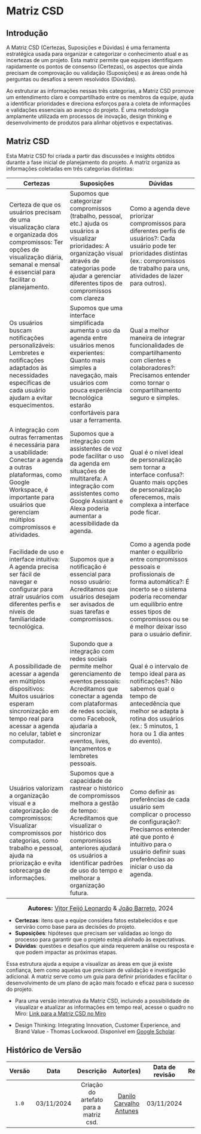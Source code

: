 # Matriz CSD 

## Introdução

A Matriz CSD (Certezas, Suposições e Dúvidas) é uma ferramenta estratégica usada para organizar e categorizar o conhecimento atual e as incertezas de um projeto. Esta matriz permite que equipes identifiquem rapidamente os pontos de consenso (Certezas), os aspectos que ainda precisam de comprovação ou validação (Suposições) e as áreas onde há perguntas ou desafios a serem resolvidos (Dúvidas). 

Ao estruturar as informações nessas três categorias, a Matriz CSD promove um entendimento claro e compartilhado entre os membros da equipe, ajuda a identificar prioridades e direciona esforços para a coleta de informações e validações essenciais ao avanço do projeto. É uma metodologia amplamente utilizada em processos de inovação, design thinking e desenvolvimento de produtos para alinhar objetivos e expectativas.

## Matriz CSD

Esta Matriz CSD foi criada a partir das discussões e insights obtidos durante a fase inicial de planejamento do projeto. A matriz organiza as informações coletadas em três categorias distintas:


<center>

| Certezas                                                                                                                                              | Suposições                                                                                                                           | Dúvidas                                                                                                                           |
| ------------------------------------------------------------------------------------------------------------------------------------------------------ | ------------------------------------------------------------------------------------------------------------------------------------- | --------------------------------------------------------------------------------------------------------------------------------- |
| Certeza de que os usuários precisam de uma visualização clara e organizada dos compromissos: Ter opções de visualização diária, semanal e mensal é essencial para facilitar o planejamento.  | Supomos que categorizar compromissos (trabalho, pessoal, etc.) ajuda os usuários a visualizar prioridades: A organização visual através de categorias pode ajudar a gerenciar diferentes tipos de compromissos com clareza  | Como a agenda deve priorizar compromissos para diferentes perfis de usuários?: Cada usuário pode ter prioridades distintas (ex.: compromissos de trabalho para uns, atividades de lazer para outros).  |
| Os usuários buscam notificações personalizáveis: Lembretes e notificações adaptados às necessidades específicas de cada usuário ajudam a evitar esquecimentos. | Supomos que uma interface simplificada aumenta o uso da agenda entre usuários menos experientes: Quanto mais simples a navegação, mais usuários com pouca experiência tecnológica estarão confortáveis para usar a ferramenta. | Qual a melhor maneira de integrar funcionalidades de compartilhamento com clientes e colaboradores?: Precisamos entender como tornar o compartilhamento seguro e simples.  |
|A integração com outras ferramentas é necessária para a usabilidade: Conectar a agenda a outras plataformas, como Google Workspace, é importante para usuários que gerenciam múltiplos compromissos e atividades. | Supomos que a integração com assistentes de voz pode facilitar o uso da agenda em situações de multitarefa: A integração com assistentes como Google Assistant e Alexa poderia aumentar a acessibilidade da agenda. | Qual é o nível ideal de personalização sem tornar a interface confusa?: Quanto mais opções de personalização oferecemos, mais complexa a interface pode ficar.  |
|Facilidade de uso e interface intuitiva: A agenda precisa ser fácil de navegar e configurar para atrair usuários com diferentes perfis e níveis de familiaridade tecnológica. |Supomos que a notificação é essencial para nosso usuário: Acreditamos que usuários desejam ser avisados de suas tarefas e compromissos. | Como a agenda pode manter o equilíbrio entre c﻿ompromissos pessoais e profissionais de forma automática?: É incerto se o sistema poderia recomendar um equilíbrio entre esses tipos de compromissos ou se é melhor deixar isso para o usuário definir.|
|A possibilidade de acessar a agenda em múltiplos dispositivos: Muitos usuários esperam sincronização em tempo real para acessar a agenda no celular, tablet e computador. | Supondo que a integração com redes sociais permite melhor gerenciamento de eventos pessoais: Acreditamos que conectar a agenda com plataformas de redes sociais, como Facebook, ajudaria a sincronizar eventos, lives, lançamentos e lembretes pessoais. | Qual é o intervalo de tempo ideal para as notificações?: Não sabemos qual o tempo de antecedência que melhor se adapta à rotina dos usuários (ex.: 5 minutos, 1 hora ou 1 dia antes do evento). |
| Usuários valorizam a organização visual e a categorização de compromissos: Visualizar compromissos por categorias, como trabalho e pessoal, ajuda na priorização e evita sobrecarga de informações. | Supomos que a capacidade de rastrear o histórico de compromissos melhora a gestão de tempo: Acreditamos que visualizar o histórico dos compromissos anteriores ajudará os usuários a identificar padrões de uso do tempo e melhorar a organização futura. | Como definir as preferências de cada usuário sem c﻿omplicar o processo de configuração?: Precisamos entender até que ponto é intuitivo para o usuário definir suas preferências ao iniciar o uso da agenda.  |

</center>


<font size="3"><p style="text-align: center"><b>Autores:</b>  [Vitor Feijó Leonardo](https://github.com/vitorfleonardo) & [João Barreto](https://github.com/JoaoBarreto03), 2024</p></font>

- **Certezas**: itens que a equipe considera fatos estabelecidos e que servirão como base para as decisões do projeto.
- **Suposições**: hipóteses que precisam ser validadas ao longo do processo para garantir que o projeto esteja alinhado às expectativas.
- **Dúvidas**: questões e desafios que ainda requerem análise ou resposta e que podem impactar as próximas etapas.

Essa estrutura ajuda a equipe a visualizar as áreas em que já existe confiança, bem como aquelas que precisam de validação e investigação adicional. A matriz serve como um guia para definir prioridades e facilitar o desenvolvimento de um plano de ação mais focado e eficaz para o sucesso do projeto.

- Para uma versão interativa da Matriz CSD, incluindo a possibilidade de visualizar e atualizar as informações em tempo real, acesse o quadro no Miro: [Link para a Matriz CSD no Miro](https://miro.com/app/live-embed/uXjVLLRYkic=/?moveToViewport=-430256,157437,21932,14392&embedId=215027819871)

- Design Thinking: Integrating Innovation, Customer Experience, and Brand Value - Thomas Lockwood. Disponível em [Google Scholar](https://scholar.google.com/).

## Histórico de Versão
| Versão | Data | Descrição | Autor(es) | Data de revisão | Revisor(es) |
| :-: | :-: | :-: | :-: | :-: | :-: |
| `1.0` | 03/11/2024  | Criação do artefato para a matriz csd. | [Danilo Carvalho Antunes](https://github.com/Danilo-Carvalho-Antunes) |  03/11/2024  | [Bianca Castro](https://github.com/BiancaPatrocinio7) |